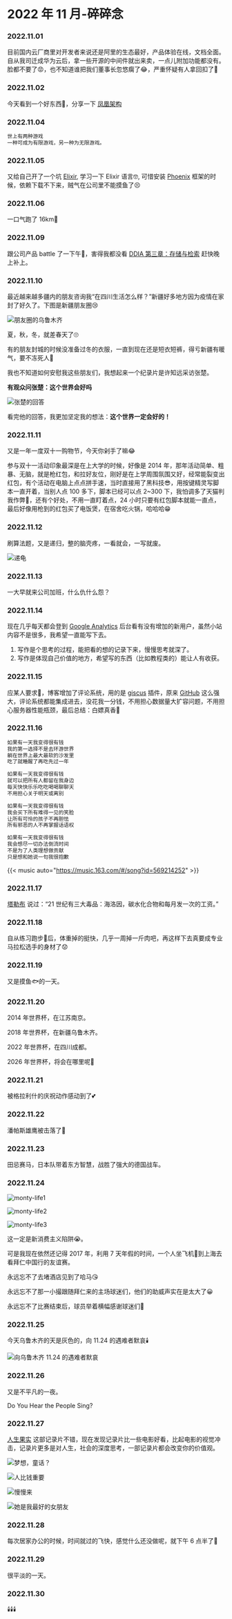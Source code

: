 # 2022 年 11 月-碎碎念


### 2022.11.01
目前国内云厂商里对开发者来说还是阿里的生态最好，产品体验在线，文档全面。自从我司迁成华为云后，拿一些开源的中间件就出来卖，一点儿附加功能都没有。脸都不要了😡，也不知道谁把我们董事长忽悠瘸了😂，严重怀疑有人拿回扣了🤔️

### 2022.11.02
今天看到一个好东西🤩，分享一下 [凤凰架构](https://icyfenix.cn/)

### 2022.11.04
```md
世上有两种游戏
一种可成为有限游戏，另一种为无限游戏。
```
### 2022.11.05
又给自己开了一个坑 [Elixir](https://elixir-lang.org/getting-started/introduction.html), 学习一下 Elixir 语言🤓, 可惜安装 [Phoenix](https://hexdocs.pm/phoenix/installation.html#phoenix) 框架的时候，依赖下载不下来，贼气在公司里不能摸鱼了😣

### 2022.11.06
一口气跑了 16km🤣

### 2022.11.09
跟公司产品 battle 了一下午🤬，害得我都没看 [DDIA 第三章：存储与检索](http://ddia.vonng.com/#/ch3) 赶快晚上补上。

### 2022.11.10
最近越来越多疆内的朋友咨询我“在四川生活怎么样？”新疆好多地方因为疫情在家封了好久了。下图是新疆朋友圈😢

![朋友圈的乌鲁木齐](https://image.ericzzz.com/2022/11/11/20221111154805.jpg)

夏，秋，冬，就差春天了🙄

有的朋友封城的时候没准备过冬的衣服，一直到现在还是短衣短裤，得亏新疆有暖气，要不冻死人🥶

我也不知道如何安慰我这些朋友们，我想起来一个纪录片是许知远采访张楚。

**有观众问张楚：这个世界会好吗**

![张楚的回答](https://image.ericzzz.com/2022/11/13/202211134746844.jpg)

看完他的回答，我更加坚定我的想法：**这个世界一定会好的！**

### 2022.11.11
又是一年一度双十一购物节，今天你剁手了嘛😂

参与双十一活动印象最深是在上大学的时候，好像是 2014 年，那年活动简单、粗暴、无脑，就是枪红包，和拉好友位，刚好是在上学周围氛围又好，经常能裂变出红包，有个活动在电脑上点点拼手速，当时直接用了黑科技😎，用按键精灵写脚本一直开着，当别人点 100 多下，脚本已经可以点 2~300 下，我怕调多了天猫判我作弊🤣，还有个好处，不用一直盯着点，24 小时只要有红包脚本就能一直点，最后好像用枪到的红包买了电饭煲，在宿舍吃火锅，哈哈哈😁

### 2022.11.12
刷算法题，又是递归，整的脑壳疼，一看就会，一写就废。

![递龟](https://image.ericzzz.com/2022/11/13/86c8ce53d2a91f3d710fdba825333be582a15bd661e9f05a10278bf558fbf1ef-1.png)

### 2022.11.13
一大早就来公司加班，什么仇什么怨？

### 2022.11.14
现在几乎每天都会登到 [Google Analytics](https://analytics.google.com/) 后台看有没有增加的新用户，虽然小站内容不是很多，我希望一直能写下去。
 1. 写作是个思考的过程，能把看的想的记录下来，慢慢思考就深了。
 2. 写作是体现自己价值的地方，希望写的东西（比如教程类的）能让人有收获。

### 2022.11.15
应某人要求🥰，博客增加了评论系统，用的是 [giscus](https://giscus.app/zh-CN) 插件，原来 [GitHub](https://github.com/) 这么强大，评论系统都能集成进去，没花我一分钱，不用担心数据量大扩容问题，不用担心服务器性能瓶颈，最后总结：白嫖真香🤪

### 2022.11.16
```md
如果有一天我变得很有钱
我的第一选择不是去环游世界
躺在世界上最大最软的沙发里
吃了就睡醒了再吃先过一年

如果有一天我变得很有钱
就可以把所有人都留在我身边
每天快快乐乐吃吃喝喝聊聊天
不用担心关于明天或离别

如果有一天我变得很有钱
我会买下所有难得一见的笑脸
让所有可怜的孩子不再胆怯
所有邪恶的人不再掌握话语权

如果有一天我变得很有钱
我会想尽一切办法倒流时间
不是为了人类理想做贡献
只是想和她说一句我很抱歉
```
{{< music auto="https://music.163.com/#/song?id=569214252" >}}

### 2022.11.17
[塔勒布](https://zh.m.wikipedia.org/zh-hant/%E7%B4%8D%E8%A5%BF%E5%A7%86%C2%B7%E5%B0%BC%E5%8F%AF%E6%8B%89%E6%96%AF%C2%B7%E5%A1%94%E9%9B%B7%E4%BC%AF) 说过：“21 世纪有三大毒品：海洛因，碳水化合物和每月发一次的工资。”

### 2022.11.18
自从练习跑步🏃‍后，体重掉的挺快，几乎一周掉一斤肉吧，再这样下去真要成专业马拉松选手的身材了😟

### 2022.11.19
又是摸鱼🐟的一天。

### 2022.11.20
2014 年世界杯，在江苏南京。

2018 年世界杯，在新疆乌鲁木齐。

2022 年世界杯，在四川成都。

2026 年世界杯，将会在哪里呢🤔️

### 2022.11.21
被格拉利什的庆祝动作感动到了💕

### 2022.11.22
潘帕斯雄鹰被击落了😬

### 2022.11.23
田忌赛马，日本队带着东方智慧，战胜了强大的德国战车。

### 2022.11.24
![monty-life1](https://image.ericzzz.com/2022/11/24/2022.11.24/money-life1.jpg)

![monty-life2](https://image.ericzzz.com/2022/11/24/2022.11.24/money-life2.jpg)

![monty-life3](https://image.ericzzz.com/2022/11/24/2022.11.24/money-life3.jpg)

这一定是新消费主义陷阱😭。

可是我现在依然还记得 2017 年，利用 7 天年假的时间，一个人坐飞机🛫到上海去看拜仁中国行的友谊赛。

永远忘不了去堵酒店见到了哈马😘

永远忘不了那一小撮跟随拜仁来的主场球迷们，他们的助威声实在是太大了😀

永远忘不了比赛结束后，球员举着横幅感谢球迷们💖

### 2022.11.25
今天乌鲁木齐的天是灰色的，向 11.24 的遇难者默哀🕯️

![向乌鲁木齐 11.24 的遇难者默哀](https://image.ericzzz.com/2022/11/26/7312d8ad1981085acbd9cd21162b720a.jpeg)

### 2022.11.26
又是不平凡的一夜。

Do You Hear the People Sing?

### 2022.11.27
[人生果实](https://movie.douban.com/subject/26874505/) 这部记录片不错，现在发现记录片比一些电影好看，比起电影的视觉冲击，记录片更多是对人生，社会的深度思考，一部记录片都会改变你的价值观。

![梦想，童话？](https://image.ericzzz.com/2022/11/29/9011e4bd1e58e40561014aa448d9cf14.webp)

![人比钱重要](https://image.ericzzz.com/2022/11/29/ea4eac0f552d40117d5524c911a1f8ef.webp)

![慢慢来](https://image.ericzzz.com/2022/11/29/a36960e597818ac6bba3ca172ec9cce7.webp)

![她是我最好的女朋友](https://image.ericzzz.com/2022/11/29/00505e4c2b31eaaa21c5028d1c9e0279.webp)

### 2022.11.28
每次居家办公的时候，时间就过的飞快，感觉什么还没做呢，就下午 6 点半了🥲

### 2022.11.29
很平淡的一天。

### 2022.11.30
🕯️🕯️🕯️

